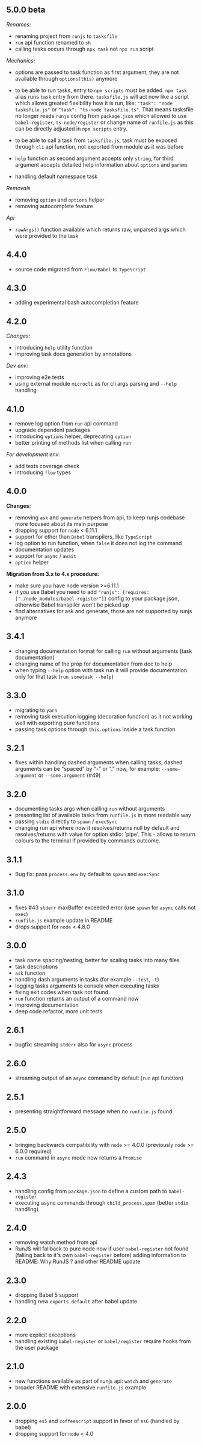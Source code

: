 ## 5.0.0 beta

*Renames:*

- renaming project from `runjs` to `tasksfile`
- `run` api function renamed to `sh`
- calling tasks occurs through `npx task` not `npx run` script

*Mechanics:*

- options are passed to task function as first argument, 
they are not available through `options(this)` anymore

- to be able to run tasks, entry to `npm scripts` must be added.
`npx task` alias runs `task` entry from there. `tasksfile.js` will
act now like a script which allows greated flexibility how it is run,
like: `"task": "node tasksfile.js"` or `"task": "ts-node tasksfile.ts"`.
That means tasksfile no longer reads `runjs` config from `package.json`
which allowed to use `babel-register`, `ts-node/register` or change
name of `runfile.js` as this can be directly adjusted in `npm scripts`
entry.

- to be able to call a task from `tasksfile.js`, 
task must be exposed through `cli` api function, not
exported from module as it was before

- `help` function as second argument accepts only `string`, for third argument
accepts detailed help information about `options` and `params`

- handling default namespace task


*Removals*

- removing `option` and `options` helper
- removing autocomplete feature

*Api*

- `rawArgs()` function available which returns raw, unparsed args which were provided
to the task


## 4.4.0

- source code migrated from `Flow/Babel` to `TypeScript`

## 4.3.0

- adding experimental bash autocompletion feature

## 4.2.0

*Changes:*

- introducing `help` utility function
- improving task docs generation by annotations

*Dev env:*

- improving e2e tests
- using external module `microcli` as for cli args parsing and `--help` handling

## 4.1.0

- remove log option from `run` api command
- upgrade dependent packages
- introducing `options` helper, deprecating `option`
- better printing of methods list when calling `run`

*For development env:*

- add tests coverage check
- introducing `flow` types

## 4.0.0

**Changes:**

- removing `ask` and `generate` helpers from api, to keep runjs codebase more focused about its main purpose
- dropping support for `node` < 6.11.1
- support for other than `Babel` transpilers, like `TypeScript`
- log option to run function, when `false` it does not log the command
- documentation updates
- support for `async` / `await`
- `option` helper

**Migration from 3.x to 4.x procedure:**

- make sure you have node version >=6.11.1
- if you use Babel you need to add `"runjs": {requires: ["./node_modules/babel-register"]}` config to your package.json, otherwise Babel transpiler won't be picked up
- find alternatives for ask and generate, those are not supported by runjs anymore

## 3.4.1

- changing documentation format for calling `run` without arguments (task documentation)
- changing name of the prop for documentation from doc to help
- when typing `--help` option with task run it will provide documentation only for that task (`run sometask --help`)

## 3.3.0

- migrating to `yarn`
- removing task execution logging (decoration function) as it not working well with exporting pure functions
- passing task options through `this.options` inside a task function

## 3.2.1

- fixes within handling dashed arguments when calling tasks, dashed arguments can be "spaced" by "-" or "." now, for example: `--some-argument` or `--some.argument` (#49)

## 3.2.0

- documenting tasks args when calling `run` without arguments
- presenting list of available tasks from `runfile.js` in more readable way
- passing `stdio` directly to `spawn` / `execSync`
- changing run api where now it resolves/returns null by default and resolves/returns with value for option stdio: 'pipe'. This - allows to return colours to the terminal if provided by commands outcome.

## 3.1.1

- Bug fix: pass `process.env` by default to `spawn` and `execSync`

## 3.1.0

- fixes #43 `stderr` maxBuffer exceeded error (use `spawn` for `async` calls not `exec`)
- `runfile.js` example update in README
- drops support for `node` < 4.8.0

## 3.0.0

- task name spacing/nesting, better for scaling tasks into many files
- task descriptions
- `ask` function
- handling dash arguments in tasks (for example `--test`, `-t`)
- logging tasks arguments to console when executing tasks
- fixing exit codes when task not found
- `run` function returns an output of a command now
- improving documentation
- deep code refactor, more unit tests

## 2.6.1

- bugfix: streaming `stderr` also for `async` process

## 2.6.0

- streaming output of an `async` command by default (`run` api function)

## 2.5.1

- presenting straightforward message when no `runfile.js` found

## 2.5.0

- bringing backwards compatibility with `node` >= 4.0.0 (previously `node` >= 6.0.0 required)
- `run` command in `async` mode now returns a `Promise`

## 2.4.3

- handling config from `package.json` to define a custom path to `babel-register`
- executing async commands through `child_process.span` (better `stdio` handling)

## 2.4.0

- removing watch method from api
- RunJS will fallback to pure node now if user `babel-register` not found (falling back to it's own `babel-register` before)
adding information to README: Why RunJS ? and other README update

## 2.3.0

- dropping Babel 5 support
- handling new `exports.default` after babel update

## 2.2.0

- more explicit exceptions
- handling existing `babel-register` or `babel/register` require hooks from the user package

## 2.1.0

- new functions available as part of runjs api: `watch` and `generate`
- broader README with extensive `runfile.js` example

## 2.0.0

- dropping `es5` and `coffeescript` support in favor of `es6` (handled by babel)
- dropping support for `node` < 4.0